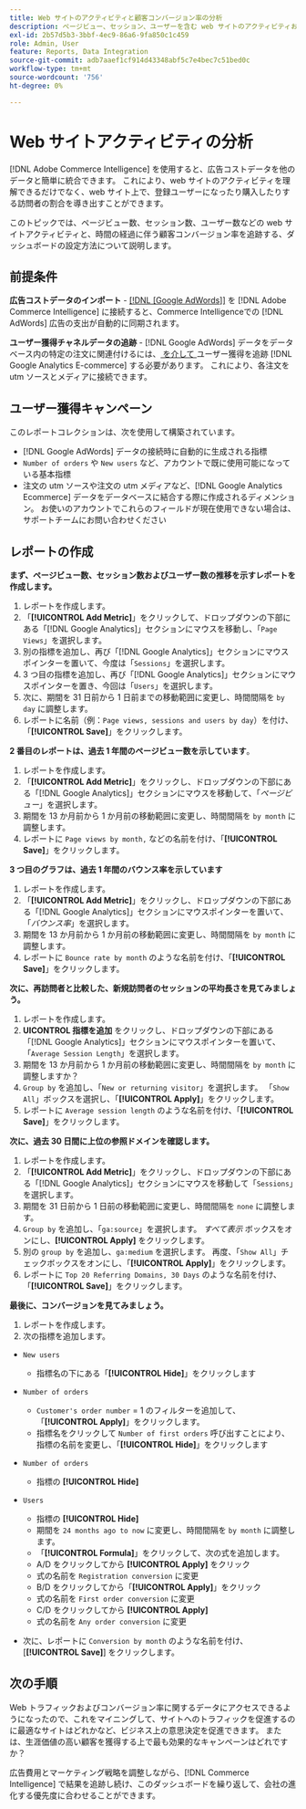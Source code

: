 ```yaml
---
title: Web サイトのアクティビティと顧客コンバージョン率の分析
description: ページビュー、セッション、ユーザーを含む web サイトのアクティビティおよび顧客コンバージョン率を経時的に追跡する、ダッシュボードの設定方法を説明します。
exl-id: 2b57d5b3-3bbf-4ec9-86a6-9fa850c1c459
role: Admin, User
feature: Reports, Data Integration
source-git-commit: adb7aaef1cf914d43348abf5c7e4bec7c51bed0c
workflow-type: tm+mt
source-wordcount: '756'
ht-degree: 0%

---
```


# Web サイトアクティビティの分析

[!DNL Adobe Commerce Intelligence] を使用すると、広告コストデータを他のデータと簡単に統合できます。 これにより、web サイトのアクティビティを理解できるだけでなく、web サイト上で、登録ユーザーになったり購入したりする訪問者の割合を導き出すことができます。

このトピックでは、ページビュー数、セッション数、ユーザー数などの web サイトアクティビティと、時間の経過に伴う顧客コンバージョン率を追跡する、ダッシュボードの設定方法について説明します。

## 前提条件

**広告コストデータのインポート** - [[!DNL [Google AdWords]]](../importing-data/integrations/google-adwords.md) を [!DNL Adobe Commerce Intelligence] に接続すると、Commerce Intelligenceでの [!DNL AdWords] 広告の支出が自動的に同期されます。

**ユーザー獲得チャネルデータの追跡** - [!DNL Google AdWords] データをデータベース内の特定の注文に関連付けるには、[&#x200B; を介して &#x200B;](../analysis/google-track-user-acq.md) ユーザー獲得を追跡 [!DNL Google Analytics E-commerce] する必要があります。 これにより、各注文を utm ソースとメディアに接続できます。

## ユーザー獲得キャンペーン

このレポートコレクションは、次を使用して構築されています。

* [!DNL Google AdWords] データの接続時に自動的に生成される指標
* `Number of orders` や `New users` など、アカウントで既に使用可能になっている基本指標
* 注文の utm ソースや注文の utm メディアなど、[!DNL Google Analytics Ecommerce] データをデータベースに結合する際に作成されるディメンション。 お使いのアカウントでこれらのフィールドが現在使用できない場合は、サポートチームにお問い合わせください

## レポートの作成

**まず、ページビュー数、セッション数およびユーザー数の推移を示すレポートを作成します。**

1. レポートを作成します。
1. 「**[!UICONTROL Add Metric]**」をクリックして、ドロップダウンの下部にある「[!DNL Google Analytics]」セクションにマウスを移動し、「`Page Views`」を選択します。
1. 別の指標を追加し、再び「[!DNL Google Analytics]」セクションにマウスポインターを置いて、今度は「`Sessions`」を選択します。
1. 3 つ目の指標を追加し、再び「[!DNL Google Analytics]」セクションにマウスポインターを置き、今回は「`Users`」を選択します。
1. 次に、期間を 31 日前から 1 日前までの移動範囲に変更し、時間間隔を `by day` に調整します。
1. レポートに名前（例：`Page views, sessions and users by day`）を付け、「**[!UICONTROL Save]**」をクリックします。

**2 番目のレポートは、過去 1 年間のページビュー数を示しています**。

1. レポートを作成します。
1. 「**[!UICONTROL Add Metric]**」をクリックし、ドロップダウンの下部にある「[!DNL Google Analytics]」セクションにマウスを移動して、「_ページビュー_」を選択します。
1. 期間を 13 か月前から 1 か月前の移動範囲に変更し、時間間隔を `by month` に調整します。
1. レポートに `Page views by month,` などの名前を付け、「**[!UICONTROL Save]**」をクリックします。

**3 つ目のグラフは、過去 1 年間のバウンス率を示しています**

1. レポートを作成します。
1. 「**[!UICONTROL Add Metric]**」をクリックし、ドロップダウンの下部にある「[!DNL Google Analytics]」セクションにマウスポインターを置いて、「_バウンス率_」を選択します。
1. 期間を 13 か月前から 1 か月前の移動範囲に変更し、時間間隔を `by month` に調整します。
1. レポートに `Bounce rate by month` のような名前を付け、「**[!UICONTROL Save]**」をクリックします。

**次に、再訪問者と比較した、新規訪問者のセッションの平均長さを見てみましょう。**

1. レポートを作成します。
1. **UICONTROL 指標を追加** をクリックし、ドロップダウンの下部にある「[!DNL Google Analytics]」セクションにマウスポインターを置いて、「`Average Session Length`」を選択します。
1. 期間を 13 か月前から 1 か月前の移動範囲に変更し、時間間隔を `by month` に調整しますか？
1. `Group by` を追加し、「`New or returning visitor`」を選択します。  「`Show All`」ボックスを選択し、「**[!UICONTROL Apply]**」をクリックします。
1. レポートに `Average session length` のような名前を付け、「**[!UICONTROL Save]**」をクリックします。

**次に、過去 30 日間に上位の参照ドメインを確認します。**

1. レポートを作成します。
1. 「**[!UICONTROL Add Metric]**」をクリックし、ドロップダウンの下部にある「[!DNL Google Analytics]」セクションにマウスを移動して「`Sessions`」を選択します。
1. 期間を 31 日前から 1 日前の移動範囲に変更し、時間間隔を `none` に調整します。
1. `Group by` を追加し、「`ga:source`」を選択します。  _すべて表示_ ボックスをオンにし、**[!UICONTROL Apply]** をクリックします。
1. 別の `group by` を追加し、`ga:medium` を選択します。 再度、「`Show All`」チェックボックスをオンにし、「**[!UICONTROL Apply]**」をクリックします。
1. レポートに `Top 20 Referring Domains, 30 Days` のような名前を付け、「**[!UICONTROL Save]**」をクリックします。

**最後に、コンバージョンを見てみましょう。**

1. レポートを作成します。
1. 次の指標を追加します。

* `New users`
   * 指標名の下にある「**[!UICONTROL Hide]**」をクリックします

* `Number of orders`
   * `Customer's order number` = 1 のフィルターを追加して、「**[!UICONTROL Apply]**」をクリックします。
   * 指標名をクリックして `Number of first orders` 呼び出すことにより、指標の名前を変更し、「**[!UICONTROL Hide]**」をクリックします

* `Number of orders`
   * 指標の **[!UICONTROL Hide]**

* `Users`
   * 指標の **[!UICONTROL Hide]**
   * 期間を `24 months ago to now` に変更し、時間間隔を `by month` に調整します。
   * 「**[!UICONTROL Formula]**」をクリックして、次の式を追加します。
   * A/D をクリックしてから **[!UICONTROL Apply]** をクリック
   * 式の名前を `Registration conversion` に変更
   * B/D をクリックしてから「**[!UICONTROL Apply]**」をクリック
   * 式の名前を `First order conversion` に変更
   * C/D をクリックしてから **[!UICONTROL Apply]**
   * 式の名前を `Any order conversion` に変更

* 次に、レポートに `Conversion by month` のような名前を付け、[**[!UICONTROL Save]**] をクリックします。

## 次の手順

Web トラフィックおよびコンバージョン率に関するデータにアクセスできるようになったので、これをマイニングして、サイトへのトラフィックを促進するのに最適なサイトはどれかなど、ビジネス上の意思決定を促進できます。 または、生涯価値の高い顧客を獲得する上で最も効果的なキャンペーンはどれですか？

広告費用とマーケティング戦略を調整しながら、[!DNL Commerce Intelligence] で結果を追跡し続け、このダッシュボードを繰り返して、会社の進化する優先度に合わせることができます。
